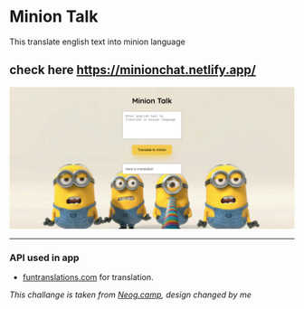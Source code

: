 # Minion Talk

This translate english text into minion language

## check here https://minionchat.netlify.app/

![image](/assets/finalapp.png)

---

### API used in app

-  [funtranslations.com](https://funtranslations.com/minion) for translation.

_This challange is taken from [Neog.camp](neog.camp), design changed by me_
